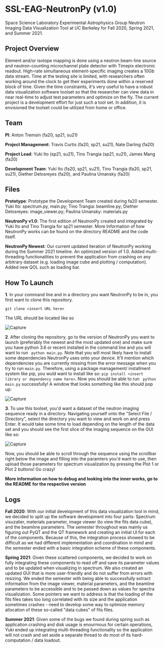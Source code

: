 # SSL-EAG-NeutronPy (v1.0)
Space Science Laboratory Experimental Astrophysics Group Neutron Imaging Data Visualization Tool at UC Berkeley for Fall 2020, Spring 2021, and Summer 2021.

## Project Overview
Element and/or isotope mapping is done using a neutron beam-line source and
neutron-counting microchannel plate detector with Timepix electronic readout. High-rate
simultaneous element-specific imaging creates a 10Gb data stream. Time at the testing site is
limited, with researchers often working around the clock to get their experiments done within a
reserved block of time. Given the time constraints, it's very useful to have a robust data
visualization software toolset so that the researcher can view data in near real-time to adjust
test parameters and optimize on the fly. The current project is a development effort for just such
a tool set. In addition, it is envisioned the toolset could be utilized from home or office. 

## Team
**PI**: Anton Tremsin (fa20, sp21, su21)

**Project Management**: Travis Curtis (fa20, sp21, su21), Nate Darling (fa20)

**Project Lead**: Yuki Ito (sp21, su21), Tino Trangia (sp21, su21), James Mang (fa20)

**Development Team**: Yuki Ito (fa20, sp21, su21), Tino Trangia (fa20, sp21, su21), Diether Delosreyes (fa20), and Paulina Umansky (fa20)

## Files
**Prototype**: Prototype the Development Team created during fa20 semester. Yuki Ito: spectrum.py, main.py; Tino Trangia: beamline.py; Diether Delosreyes: image_viewer.py; Paulina Umansky: materials.py

**NeutronPy v1.0**: The first edition of NeutronPy created and integrated by Yuki Ito and Tino Trangia for sp21 semester. More Information of how NeutronPy works can be found on the directory README and the code itself.

**NeutronPy Newest**: Our current updated iteration of NeutronPy working during the Summer 2021 timeline. An optimized version of 1.0. Added multi-threading functionalities to prevent the application from crashing on any arbitrary dataset (e.g. loading image cube and plotting / computation). Added new QOL such as loading bar.

## How To Launch
**1**. In your command line and in a directory you want NeutronPy to be in, you first want to clone this repository.  
```
git clone <insert URL here>
```
The URL should be located like so




![Capture](https://user-images.githubusercontent.com/45677734/120541452-c0185000-c39e-11eb-8495-a6cdb41f3a60.PNG)





 **2**. After cloning the repository, go to the version of NeutronPy you want to launch (preferably the newest and the most updated one) and make sure you have python 3.6 or recent installed in the command line and you will want to run ``` python main.py```. Note that you will most likely have to install some dependencies NeutronPy uses onto your device. It'll mention which dependencies you are currently missing from the error message when you try to run ```main.py```. Therefore, using a package management/ installment system like pip, you wuld want to install like so: ``` pip install <insert library or dependency name here> ```. Now you should be able to run ``` python main.py``` successfully! A window that looks something like this should pop up:
 
 
 
 ![Capture](https://user-images.githubusercontent.com/45677734/120541757-22715080-c39f-11eb-8383-82dd7689199c.PNG)
 
 


**3**. To use this toolset, you'd want a dataset of the neutron imaging sequence ready in a directory. Navigating yourself onto the "Select File / Directory", select the directory you want to view and work on and press Enter. It would take some time to load depending on the length of the data set and you should see the first slice of the imaging sequence on the GUI like so:


![Capture](https://user-images.githubusercontent.com/45677734/120542246-b93e0d00-c39f-11eb-9689-ab33c1d7ca91.PNG)



Now, you should be able to scroll through the sequence using the scrollbar right below the image and filling into the paramters you'd want to use, then upload those parameters for spectrum visualization by pressing the Plot 1 or Plot 2 buttons! Go crazy!

 **More information on how to debug and looking into the inner works, go to the README for the respective version**
 
## Logs

**Fall 2020**: With our initial development of this data visualization tool in mind, we decided to split up the software development into four parts: Spectrum visuzalier, materials parameter, image viewer (to view the fits data cube), and the beamline parameters. The semester throughout was mainly us figuring out PyQT and the QT framework and creating an initial UI for each of the components. Because of this, the integration process showed to be difficult as we had different implementation and coordination in mind and the semester ended with a basic integration scheme of these components.

**Spring 2021**: Given these scattered components, we decided to work on fully integrating these components to read off and save its parameter values and to be updated when visualizing in spectrum. We also created an updated GUI that is more user-friendly and do not suffer from errors with resizing. We ended the semester with being able to successfully extract information from the image viewer, material parameters, and the beamline parameters to be accessible and to be passed down as values for spectra visualization. Some pointers we want to address is that the loading of the fits files takes too long correlated with its size and the application sometimes crashes - need to develop some way to optimize memory allocation of these so-called "data cubes" of fits files.

**Summer 2021**: Given some of the bugs we found during spring such as application crashing and disk usage is enourmous for certain operations, Yuki ended up integrating multi-threading functionality so the application will not crash and set aside a separate thread to do most of its hard-computation / data loadout.
